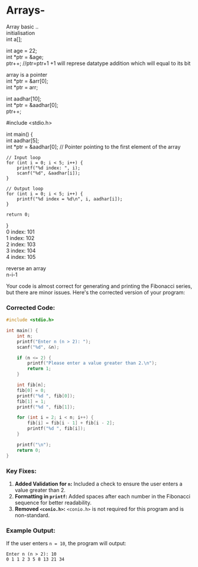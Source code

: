 # Arrays-
Array basic 
..
<br>
initialisation 
<br>
int a[];
<br>


int age = 22;
<br>
int *ptr = &age;<br>
ptr++;   //ptr=ptr+1 +1 will represe datatype addition which will equal to its bit<br>

array is a pointer<br>
int *ptr = &arr[0];<br>
int *ptr = arr;<br>

int aadhar[10];<br>
int *ptr = &aadhar[0];<br>
ptr++;<br>

#include <stdio.h><br>

int main() {<br>
    int aadhar[5];<br>
    int *ptr = &aadhar[0]; // Pointer pointing to the first element of the array<br>

    // Input loop
    for (int i = 0; i < 5; i++) {
        printf("%d index: ", i);
        scanf("%d", &aadhar[i]);
    }

    // Output loop
    for (int i = 0; i < 5; i++) {
        printf("%d index = %d\n", i, aadhar[i]);
    }

    return 0;
}
<br>
0 index: 101<br>
1 index: 102<br>
2 index: 103<br>
3 index: 104<br>
4 index: 105<br>

reverse an array <br>
n-i-1<br>

Your code is almost correct for generating and printing the Fibonacci series, but there are minor issues. Here's the corrected version of your program:

### Corrected Code:
```c
#include <stdio.h>

int main() {
    int n;
    printf("Enter n (n > 2): ");
    scanf("%d", &n);

    if (n <= 2) {
        printf("Please enter a value greater than 2.\n");
        return 1;
    }

    int fib[n];
    fib[0] = 0;
    printf("%d ", fib[0]);
    fib[1] = 1;
    printf("%d ", fib[1]);

    for (int i = 2; i < n; i++) {
        fib[i] = fib[i - 1] + fib[i - 2];
        printf("%d ", fib[i]);
    }

    printf("\n");
    return 0;
}
```

### Key Fixes:
1. **Added Validation for `n`:** Included a check to ensure the user enters a value greater than 2.
2. **Formatting in `printf`:** Added spaces after each number in the Fibonacci sequence for better readability.
3. **Removed `<conio.h>`:** `<conio.h>` is not required for this program and is non-standard.

### Example Output:
If the user enters `n = 10`, the program will output:
```
Enter n (n > 2): 10
0 1 1 2 3 5 8 13 21 34
```

